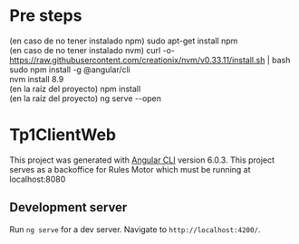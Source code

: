 # Pre steps

(en caso de no tener instalado npm) sudo apt-get install npm <br />
(en caso de no tener instalado nvm) curl -o- https://raw.githubusercontent.com/creationix/nvm/v0.33.11/install.sh | bash <br />
sudo npm install -g @angular/cli <br />
nvm install 8.9 <br />
(en la raíz del proyecto) npm install <br />
(en la raíz del proyecto) ng serve --open <br />

# Tp1ClientWeb

This project was generated with [Angular CLI](https://github.com/angular/angular-cli) version 6.0.3.
This project serves as a backoffice for Rules Motor which must be running at localhost:8080

## Development server

Run `ng serve` for a dev server. Navigate to `http://localhost:4200/`. 
